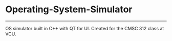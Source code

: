 # Operating-System-Simulator
 
 -----------------------
 
 OS simulator built in C++ with QT for UI. Created for the CMSC 312 class at VCU. 
 
 
 
